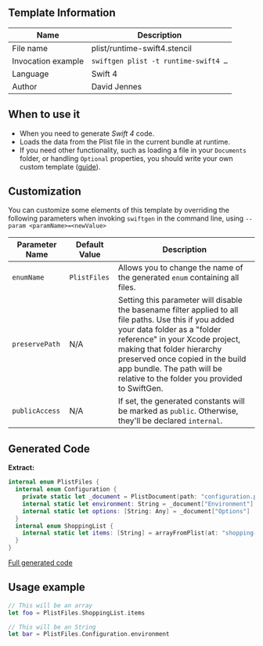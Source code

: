 ## Template Information

| Name      | Description       |
| --------- | ----------------- |
| File name | plist/runtime-swift4.stencil |
| Invocation example | `swiftgen plist -t runtime-swift4 …` |
| Language | Swift 4 |
| Author | David Jennes |

## When to use it

- When you need to generate *Swift 4* code.
- Loads the data from the Plist file in the current bundle at runtime.
- If you need other functionality, such as loading a file in your `Documents` folder, or handling `Optional` properties, you should write your own custom template ([guide](../../Creating-your-templates.md)).

## Customization

You can customize some elements of this template by overriding the following parameters when invoking `swiftgen` in the command line, using `--param <paramName>=<newValue>`

| Parameter Name | Default Value | Description |
| -------------- | ------------- | ----------- |
| `enumName` | `PlistFiles` | Allows you to change the name of the generated `enum` containing all files. |
| `preservePath` | N/A | Setting this parameter will disable the basename filter applied to all file paths. Use this if you added your data folder as a "folder reference" in your Xcode project, making that folder hierarchy preserved once copied in the build app bundle. The path will be relative to the folder you provided to SwiftGen. |
| `publicAccess` | N/A | If set, the generated constants will be marked as `public`. Otherwise, they'll be declared `internal`. |

## Generated Code

**Extract:**

```swift
internal enum PlistFiles {
  internal enum Configuration {
    private static let _document = PlistDocument(path: "configuration.plist")
    internal static let environment: String = _document["Environment"]
    internal static let options: [String: Any] = _document["Options"]
  }
  internal enum ShoppingList {
    internal static let items: [String] = arrayFromPlist(at: "shopping-list.plist")
  }
}
```

[Full generated code](https://github.com/SwiftGen/SwiftGen/blob/master/Tests/Fixtures/Generated/Plist/runtime-swift4-context-all.swift)

## Usage example

```swift
// This will be an array
let foo = PlistFiles.ShoppingList.items

// This will be an String
let bar = PlistFiles.Configuration.environment
```
